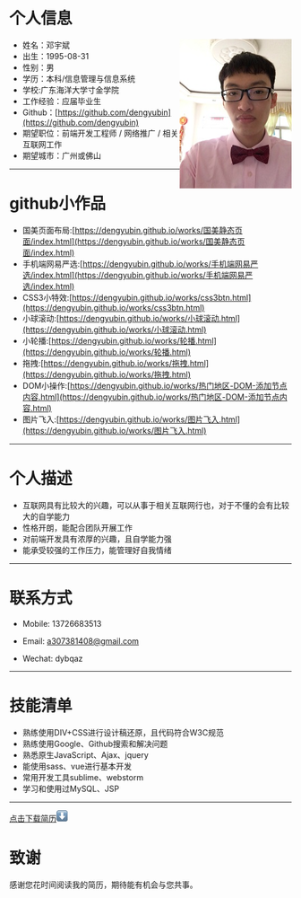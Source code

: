 
# 个人信息
 - 姓名：邓宇斌     <img src='src/images/me1.jpg' align='right' style=' width:200px;height:200 px'/>
 - 出生：1995-08-31
 - 性别：男
 - 学历：本科/信息管理与信息系统
 - 学校:广东海洋大学寸金学院
 - 工作经验：应届毕业生
 - Github：[https://github.com/dengyubin](https://github.com/dengyubin)
 - 期望职位：前端开发工程师 /  网络推广 / 相关互联网工作
 - 期望城市：广州或佛山

---

# github小作品

- 国美页面布局:[https://dengyubin.github.io/works/国美静态页面/index.html](https://dengyubin.github.io/works/国美静态页面/index.html)
- 手机端网易严选:[https://dengyubin.github.io/works/手机端网易严选/index.html](https://dengyubin.github.io/works/手机端网易严选/index.html)
- CSS3小特效:[https://dengyubin.github.io/works/css3btn.html](https://dengyubin.github.io/works/css3btn.html)
- 小球滚动:[https://dengyubin.github.io/works/小球滚动.html](https://dengyubin.github.io/works/小球滚动.html)
- 小轮播:[https://dengyubin.github.io/works/轮播.html](https://dengyubin.github.io/works/轮播.html)
- 拖拽:[https://dengyubin.github.io/works/拖拽.html](https://dengyubin.github.io/works/拖拽.html)
- DOM小操作:[https://dengyubin.github.io/works/热门地区-DOM-添加节点内容.html](https://dengyubin.github.io/works/热门地区-DOM-添加节点内容.html)
- 图片飞入:[https://dengyubin.github.io/works/图片飞入.html](https://dengyubin.github.io/works/图片飞入.html)

---
# 个人描述

- 互联网具有比较大的兴趣，可以从事于相关互联网行也，对于不懂的会有比较大的自学能力
- 性格开朗，能配合团队开展工作
- 对前端开发具有浓厚的兴趣，且自学能力强
- 能承受较强的工作压力，能管理好自我情绪

---
# 联系方式

- Mobile: 13726683513

- Email: a307381408@gmail.com

- Wechat: dybqaz

---
# 技能清单
- 熟练使用DIV+CSS进行设计稿还原，且代码符合W3C规范
- 熟练使用Google、Github搜索和解决问题
- 熟悉原生JavaScript、Ajax、jquery
- 能使用sass、vue进行基本开发
- 常用开发工具sublime、webstorm
- 学习和使用过MySQL、JSP

---
[点击下载简历](src/images/me.pdf)![download](src/images/down.png "下载简历")

# 致谢
感谢您花时间阅读我的简历，期待能有机会与您共事。
